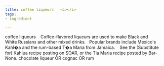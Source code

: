 ```yaml
---
title: coffee liqueurs   <i></i>
tags:
- ingredient

---
```

coffee liqueurs    Coffee-flavored liqueurs are used to make Black and White Russians and other mixed drinks.   Popular brands include Mexico's Kahl�a and the rum-based T�a Maria from Jamaica.    See the (Substitute for) Kahlua recipe posting on SOAR, or the Tia Maria recipe posted by Bar-None. chocolate liqueur OR cognac OR rum
